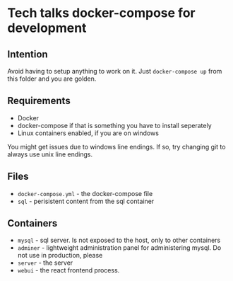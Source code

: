 # Tech talks docker-compose for development

## Intention

Avoid having to setup anything to work on it. Just `docker-compose up` from this folder and you are golden. 

## Requirements

 * Docker
 * docker-compose if that is something you have to install seperately
 * Linux containers enabled, if you are on windows

You might get issues due to windows line endings. If so, try changing git to always use unix line endings.

## Files

 * `docker-compose.yml` - the docker-compose file
 * `sql` - perisistent content from the sql container

## Containers

 * `mysql` - sql server. Is not exposed to the host, only to other containers
 * `adminer` - lightweight administration panel for administering mysql. Do not use in production, please
 * `server` - the server
 * `webui` - the react frontend process.